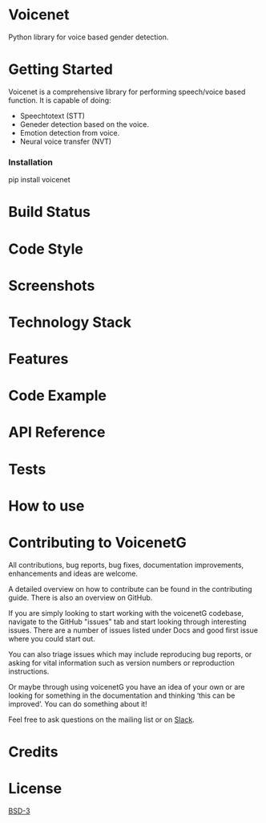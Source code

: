 # Voicenet
Python library for voice based gender detection. 

# Getting Started
Voicenet is a comprehensive library for performing speech/voice based function. It is capable of doing:

* Speechtotext (STT)
* Geneder detection based on the voice.
* Emotion detection from voice.
* Neural voice transfer (NVT)

### Installation
pip install voicenet

# Build Status
# Code Style
# Screenshots
# Technology Stack
# Features
# Code Example
# API Reference
# Tests
# How to use
# Contributing to VoicenetG
All contributions, bug reports, bug fixes, documentation improvements, enhancements and ideas are welcome.

A detailed overview on how to contribute can be found in the contributing guide. There is also an overview on GitHub.

If you are simply looking to start working with the voicenetG codebase, navigate to the GitHub "issues" tab and start looking through interesting issues. There are a number of issues listed under Docs and good first issue where you could start out.

You can also triage issues which may include reproducing bug reports, or asking for vital information such as version numbers or reproduction instructions.

Or maybe through using voicenetG you have an idea of your own or are looking for something in the documentation and thinking ‘this can be improved’. You can do something about it!

Feel free to ask questions on the mailing list or on [Slack](https://robofied.slack.com).

# Credits
# License
[BSD-3](https://github.com/Robofied/VoicenetG/blob/master/LICENSE)
